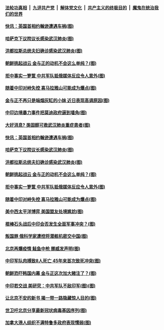 ####  [法轮功真相](../../../../basic/blob/master/README.md?t=06180902) &nbsp;|&nbsp; [九评共产党](../../../../9ping.md/blob/master/README.md?t=06180902) &nbsp;|&nbsp; [解体党文化](../../../../jtdwh.md/blob/master/README.md?t=06180902)  &nbsp;|&nbsp; [共产主义的终极目的](../../../../gczydzjmd.md/blob/master/README.md?t=06180902) &nbsp;|&nbsp; [魔鬼在统治我们的世界](../../../../mgztzwmdsj.md/blob/master/README.md?t=06180902) 

#### [快讯：英国首相约翰逊遭遇车祸(图)](../pages/p9/936880.md?t=06180902) 

#### [哈萨克下议院议长感染武汉肺炎(图)](../pages/p9/936836.md?t=06180902) 

#### [洪都拉斯总统夫妇确诊感染武汉肺炎(图)](../pages/p9/936833.md?t=06180902) 

#### [朝鲜挑起战云 金与正的动机不会这么单纯？(图)](../pages/p9/936815.md?t=06180902) 

#### [拒中事实一箩筐 中共军队抵俄媒体反应令人意外(图)](../pages/p9/936748.md?t=06180902) 

#### [随着中印对峙失控 喜马拉雅山可能成为爆点(图)](../pages/p9/936797.md?t=06180902) 

#### [金与正不再只是端烟灰缸的小妹 近日表现高调原因(图)](../pages/p9/936874.md?t=06180902) 

#### [中印边境暴力事件把莫迪政府逼到墙角(图)](../pages/p9/936885.md?t=06180902) 

#### [大好消息? 类固醇可救武汉肺炎重症患者(图)](../pages/p9/936843.md?t=06180902) 

#### [快讯：英国首相约翰逊遭遇车祸(图)](../pages/p9/936880.md?t=06180902) 

#### [哈萨克下议院议长感染武汉肺炎(图)](../pages/p9/936836.md?t=06180902) 

#### [洪都拉斯总统夫妇确诊感染武汉肺炎(图)](../pages/p9/936833.md?t=06180902) 

#### [朝鲜挑起战云 金与正的动机不会这么单纯？(图)](../pages/p9/936815.md?t=06180902) 

#### [拒中事实一箩筐 中共军队抵俄媒体反应令人意外(图)](../pages/p9/936748.md?t=06180902) 

#### [随着中印对峙失控 喜马拉雅山可能成为爆点(图)](../pages/p9/936797.md?t=06180902) 

#### [美中西太平洋博弈 美国盟友处境尴尬(图)](../pages/p9/936793.md?t=06180902) 

#### [棍棒石头战后中印会否发生全面军事冲突？(图)](../pages/p9/936790.md?t=06180902) 

#### [叛国罪 俄科学家遭控将潜舰机密交中国(图)](../pages/p9/936738.md?t=06180902) 

#### [北京再爆疫情 鲑鱼中枪 挪威发声明(图)](../pages/p9/936755.md?t=06180902) 

#### [中印军队肉搏致8人死亡 45年来首次致死冲突(图)](../pages/p9/936745.md?t=06180902) 


#### [朝鲜恐吓韩国内幕 金与正这次加大赌注了？(图)](../pages/p9/936620.md?t=06180902) 

#### [中印若交战 美研究：中共军队不敌印军(图)(图)](../pages/p9/936631.md?t=06180902) 

#### [让北京不安的新书 揭一带一路隐藏惊人目的(图)](../pages/p9/936628.md?t=06180902) 

#### [世卫吁北京分享最新冠状病毒基因序列(图)](../pages/p9/936671.md?t=06180902) 

#### [加拿大港人组织不满特鲁多政府表现懦弱(图)](../pages/p9/936669.md?t=06180902) 

